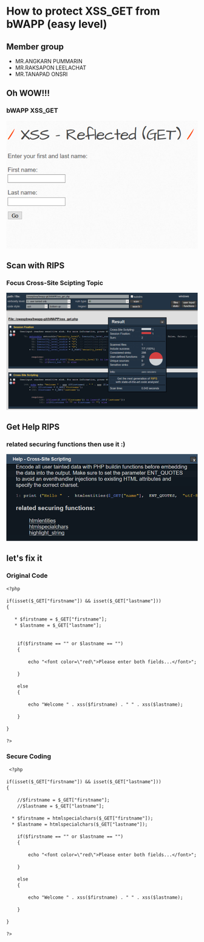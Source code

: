 # How to protect XSS_GET from bWAPP (easy level)

## Member group
* MR.ANGKARN  PUMMARIN
* MR.RAKSAPON  LEELACHAT
* MR.TANAPAD  ONSRI

## Oh WOW!!!  
### bWAPP XSS_GET
  ![Kahoot](xss_get00.png)

## Scan with RIPS 
### Focus Cross-Site Scipting Topic
  ![Kahoot](xss_get01.png)
  
## Get Help RIPS
### related securing functions then use it :)
  ![Kahoot](xss_get02.png)

## let's fix it

### Original Code

    <?php

    if(isset($_GET["firstname"]) && isset($_GET["lastname"]))
    {   

       * $firstname = $_GET["firstname"];
       * $lastname = $_GET["lastname"];
        

        if($firstname == "" or $lastname == "")
        {

            echo "<font color=\"red\">Please enter both fields...</font>";       

        }

        else            
        { 

            echo "Welcome " . xss($firstname) . " " . xss($lastname);   

        }

    }

    ?>
    
    
    
### Secure Coding
    
     <?php

    if(isset($_GET["firstname"]) && isset($_GET["lastname"]))
    {   

        //$firstname = $_GET["firstname"];
        //$lastname = $_GET["lastname"];
        
      * $firstname = htmlspecialchars($_GET["firstname"]);
      * $lastname = htmlspecialchars($_GET["lastname"]);

        if($firstname == "" or $lastname == "")
        {

            echo "<font color=\"red\">Please enter both fields...</font>";       

        }

        else            
        { 

            echo "Welcome " . xss($firstname) . " " . xss($lastname);   

        }

    }

    ?>

